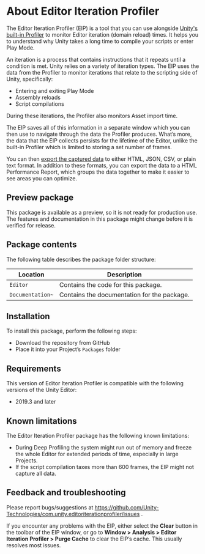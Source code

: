 # About Editor Iteration Profiler
The Editor Iteration Profiler (EIP) is a tool that you can use alongside [Unity's built-in Profiler](https://docs.unity3d.com/Manual/Profiler.html) to monitor Editor iteration (domain reload) times. It helps you to understand why Unity takes a long time to compile your scripts or enter Play Mode. 

An iteration is a process that contains instructions that it repeats until a condition is met. Unity relies on a variety of iteration types. The EIP uses the data from the Profiler to monitor iterations that relate to the scripting side of Unity, specifically:

* Entering and exiting Play Mode
* Assembly reloads
* Script compilations

During these iterations, the Profiler also monitors Asset import time. 

The EIP saves all of this information in a separate window which you can then use to navigate through the data the Profiler produces. What’s more, the data that the EIP collects persists for the lifetime of the Editor, unlike the built-in Profiler which is limited to storing a set number of frames. 

You can then [export the captured data](exporting-data.md) to either HTML, JSON, CSV, or plain text format. In addition to these formats, you can export the data to a HTML Performance Report, which groups the data together to make it easier to see areas you can optimize.

## Preview package
This package is available as a preview, so it is not ready for production use. The features and documentation in this package might change before it is verified for release.

## Package contents
The following table describes the package folder structure:

|**Location**|**Description**|
|---|---|
|`Editor`| Contains the code for this package.|
|`Documentation~`| Contains the documentation for the package.|


## Installation
To install this package, perform the following steps:

* Download the repository from GitHub
* Place it into your Project’s `Packages` folder

## Requirements
This version of Editor Iteration Profiler is compatible with the following versions of the Unity Editor:

* 2019.3 and later

## Known limitations
The Editor Iteration Profiler package has the following known limitations:

* During Deep Profiling the system might run out of memory and freeze the whole Editor for extended periods of time, especially in large Projects.
* If the script compilation taxes more than 600 frames, the EIP might not capture all data.

## Feedback and troubleshooting
Please report bugs/suggestions at https://github.com/Unity-Technologies/com.unity.editoriterationprofiler/issues .

If you encounter any problems with the EIP, either select the __Clear__ button in the toolbar of the EIP window, or go to __Window &gt; Analysis &gt; Editor Iteration Profiler &gt; Purge Cache__ to clear the EIP’s cache. This usually resolves most issues.
